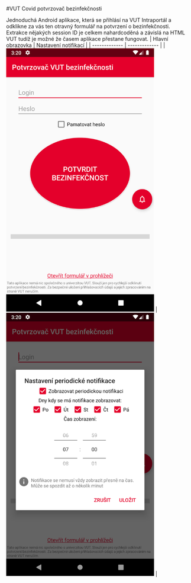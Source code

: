 ﻿#VUT Covid potvrzovač bezinfekčnosti


Jednoduchá Android aplikace, která se přihlásí na VUT Intraportál a odklikne za vás ten otravný formulář na potvrzení o bezinfekčnosti.
Extrakce nějakých session ID je celkem nahardcoděná a závislá na HTML VUT tudíž je možné že časem aplikace přestane fungovat.
| Hlavní obrazovka  | Nastavení notifikací |
| ------------- | ------------- |
| <img src="./Images/main.png" width="400">   | <img src="./Images/notificationSettings.png" width="400">  |




